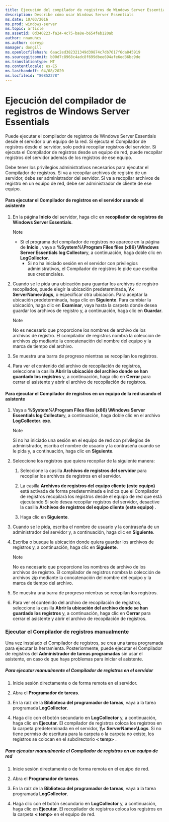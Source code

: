 ```yaml
---
title: Ejecución del compilador de registros de Windows Server Essentials
description: Describe cómo usar Windows Server Essentials
ms.date: 10/03/2016
ms.prod: windows-server
ms.topic: article
ms.assetid: 0d340223-fa24-4c75-ba8e-b654feb120ab
author: nnamuhcs
ms.author: coreyp
manager: dongill
ms.openlocfilehash: 6aac2ed382321349d39874c7db7617f6da845919
ms.sourcegitcommit: b00d7c8968c4adc8f699dbee694afe6ed36bc9de
ms.translationtype: MT
ms.contentlocale: es-ES
ms.lasthandoff: 04/08/2020
ms.locfileid: "80852278"
---
```

# <a name="run-the-windows-server-essentials-log-collector"></a>Ejecución del compilador de registros de Windows Server Essentials
Puede ejecutar el compilador de registros de Windows Server Essentials desde el servidor o un equipo de la red. Si ejecuta el Compilador de registros desde el servidor, solo podrá recopilar registros del servidor. Si ejecuta el Compilador de registros desde un equipo de red, puede recopilar registros del servidor además de los registros de ese equipo.  
  
 Debe tener los privilegios administrativos necesarios para ejecutar el Compilador de registros. Si va a recopilar archivos de registro de un servidor, debe ser administrador del servidor. Si va a recopilar archivos de registro en un equipo de red, debe ser administrador de cliente de ese equipo.  
  
#### <a name="to-run-the-log-collector-on-the-server-by-using-the-wizard"></a>Para ejecutar el Compilador de registros en el servidor usando el asistente  
  
1. En la página **Inicio** del servidor, haga clic en **recopilador de registros de Windows Server Essentials**.  
  
   > [!NOTE]
   > - Si el programa del compilador de registros no aparece en la página de **Inicio** , vaya a **%System%\Program Files files (x86) \Windows Server Essentials log Collector**y, a continuación, haga doble clic en **LogCollector**.  
   >   -   Si no ha iniciado sesión en el servidor con privilegios administrativos, el Compilador de registros le pide que escriba sus credenciales.  
  
2. Cuando se le pida una ubicación para guardar los archivos de registro recopilados, puede elegir la ubicación predeterminada, **\\\\< ServerName\>\logs**, o especificar otra ubicación. Para aceptar la ubicación predeterminada, haga clic en **Siguiente**. Para cambiar la ubicación, haga clic en **Examinar**, vaya hasta la carpeta donde desea guardar los archivos de registro y, a continuación, haga clic en **Guardar**.  
  
   > [!NOTE]
   >  No es necesario que proporcione los nombres de archivo de los archivos de registro. El compilador de registros nombra la colección de archivos zip mediante la concatenación del nombre del equipo y la marca de tiempo del archivo.  
  
3. Se muestra una barra de progreso mientras se recopilan los registros.  
  
4. Para ver el contenido del archivo de recopilación de registros, seleccione la casilla **Abrir la ubicación del archivo donde se han guardado los registros** y, a continuación, haga clic en **Cerrar** para cerrar el asistente y abrir el archivo de recopilación de registros.  
  
#### <a name="to-run-the-log-collector-on-a-network-computer-by-using-the-wizard"></a>Para ejecutar el Compilador de registros en un equipo de la red usando el asistente  
  
1.  Vaya a **%System%\Program Files files (x86) \Windows Server Essentials log Collector**y, a continuación, haga doble clic en el archivo **LogCollector. exe**.  
  
    > [!NOTE]
    >  Si no ha iniciado una sesión en el equipo de red con privilegios de administrador, escriba el nombre de usuario y la contraseña cuando se le pida y, a continuación, haga clic en **Siguiente**.  
  
2.  Seleccione los registros que quiera recopilar de la siguiente manera:  
  
    1.  Seleccione la casilla **Archivos de registros del servidor** para recopilar los archivos de registros en el servidor.  
  
    2.  La casilla **Archivos de registros del equipo cliente (este equipo)** está activada de forma predeterminada e indica que el Compilador de registros recopilará los registros desde el equipo de red que está ejecutando Si solo desea recopilar registros del servidor, desactive la casilla **Archivos de registros del equipo cliente (este equipo)** .  
  
    3.  Haga clic en **Siguiente**.  
  
3.  Cuando se le pida, escriba el nombre de usuario y la contraseña de un administrador del servidor y, a continuación, haga clic en **Siguiente**.  
  
4.  Escriba o busque la ubicación donde quiera guardar los archivos de registros y, a continuación, haga clic en **Siguiente**.  
  
    > [!NOTE]
    >  No es necesario que proporcione los nombres de archivo de los archivos de registro. El compilador de registros nombra la colección de archivos zip mediante la concatenación del nombre del equipo y la marca de tiempo del archivo.  
  
5.  Se muestra una barra de progreso mientras se recopilan los registros.  
  
6.  Para ver el contenido del archivo de recopilación de registros, seleccione la casilla **Abrir la ubicación del archivo donde se han guardado los registros** y, a continuación, haga clic en **Cerrar** para cerrar el asistente y abrir el archivo de recopilación de registros.  
  
### <a name="running-the-log-collector-manually"></a>Ejecutar el Compilador de registros manualmente  
 Una vez instalado el Compilador de registros, se crea una tarea programada para ejecutar la herramienta. Posteriormente, puede ejecutar el Compilador de registros del **Administrador de tareas programadas** sin usar el asistente, en caso de que haya problemas para iniciar el asistente.  
  
##### <a name="to-manually-run-the-log-collector-on-the-server"></a>Para ejecutar manualmente el Compilador de registros en el servidor  
  
1.  Inicie sesión directamente o de forma remota en el servidor.  
  
2.  Abra el **Programador de tareas**.  
  
3.  En la raíz de la **Biblioteca del programador de tareas**, vaya a la tarea programada **LogCollector**.  
  
4.  Haga clic con el botón secundario en **LogCollector** y, a continuación, haga clic en **Ejecutar**. El compilador de registros coloca los registros en la carpeta predeterminada en el servidor, **\\\\< ServerName\>\Logs**. Si no tiene permiso de escritura para la carpeta o la carpeta no existe, los registros se colocan en el subdirectorio **< temp\>** .  
  
##### <a name="to-manually-run-the-log-collector-on-a-network-computer"></a>Para ejecutar manualmente el Compilador de registros en un equipo de red  
  
1.  Inicie sesión directamente o de forma remota en el equipo de red.  
  
2.  Abra el **Programador de tareas**.  
  
3.  En la raíz de la **Biblioteca del programador de tareas**, vaya a la tarea programada **LogCollector**.  
  
4.  Haga clic con el botón secundario en **LogCollector** y, a continuación, haga clic en **Ejecutar**. El recopilador de registros coloca los registros en la carpeta **< temp\>** en el equipo de red.
